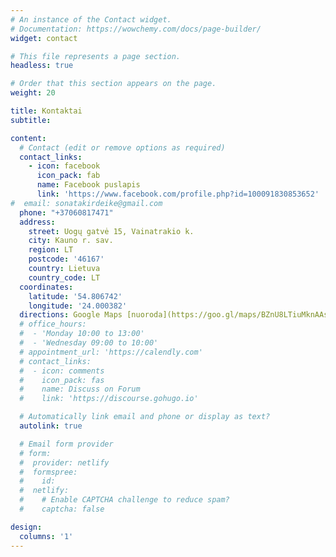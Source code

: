 ```yaml
---
# An instance of the Contact widget.
# Documentation: https://wowchemy.com/docs/page-builder/
widget: contact

# This file represents a page section.
headless: true

# Order that this section appears on the page.
weight: 20

title: Kontaktai
subtitle:

content:
  # Contact (edit or remove options as required)
  contact_links:
    - icon: facebook
      icon_pack: fab
      name: Facebook puslapis
      link: 'https://www.facebook.com/profile.php?id=100091830853652'
#  email: sonatakirdeike@gmail.com
  phone: "+37060817471"
  address:
    street: Uogų gatvė 15, Vainatrakio k.
    city: Kauno r. sav.
    region: LT
    postcode: '46167'
    country: Lietuva
    country_code: LT
  coordinates:
    latitude: '54.806742'
    longitude: '24.000382'
  directions: Google Maps [nuoroda](https://goo.gl/maps/BZnU8LTiuMknAAsW8)
  # office_hours:
  #  - 'Monday 10:00 to 13:00'
  #  - 'Wednesday 09:00 to 10:00'
  # appointment_url: 'https://calendly.com'
  # contact_links:
  #  - icon: comments
  #    icon_pack: fas
  #    name: Discuss on Forum
  #    link: 'https://discourse.gohugo.io'

  # Automatically link email and phone or display as text?
  autolink: true

  # Email form provider
  # form:
  #  provider: netlify
  #  formspree:
  #    id:
  #  netlify:
  #    # Enable CAPTCHA challenge to reduce spam?
  #    captcha: false

design:
  columns: '1'
---
```

